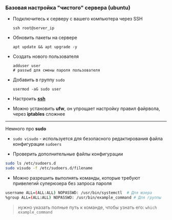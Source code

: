 ### Базовая настройка "чистого" сервера (ubuntu)
- Подключитесь к серверу с вашего компьютера через SSH
    ```
    ssh root@server_ip
    ```
- Обновить пакеты на сервере
    ```
    apt update && apt upgrade -y
    ```
- Создать нового пользователя
    ```
    adduser user
    # passwd для смены пароля пользователя
    ```
- Добавить в группу `sudo`
    ```
    usermod -aG sudo user
    ```
- Настроить [**ssh**](../ssh/SSH_CONF.MD)

- Можно установить **ufw**, он упрощает настройку правил файрвола, через **iptables** сложнее

---
Немного про **sudo**
- `sudo visudo` - используется для безопасного редактирования файла конфигурации `sudoers`

- Проверить дополнительные файлы конфигурации 
```bash
sudo ls /etc/sudoers.d
sudo visudo -f /etc/sudoers.d/filename
```
- Можно разрешить выполнять команды, которые требуют привелегий суперюзера без запроса пароля 
```bash
username ALL=(ALL:ALL) NOPASSWD: /usr/bin/systemctl  # Для юзера
%group ALL=(ALL:ALL) NOPASSWD: /usr/bin/example_command # Для группы
```
> нужно указать полные путь к команде, чтобы узнать его: `which example_command`